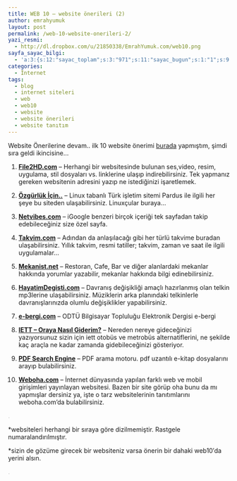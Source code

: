 ```yaml
---
title: WEB 10 – website önerileri (2)
author: emrahyumuk
layout: post
permalink: /web-10-website-onerileri-2/
yazi_resmi:
  - http://dl.dropbox.com/u/21850338/EmrahYumuk.com/web10.png
sayfa_sayac_bilgi:
  - 'a:3:{s:12:"sayac_toplam";s:3:"971";s:11:"sayac_bugun";s:1:"1";s:9:"son_okuma";s:10:"1364919887";}'
categories:
  - İnternet
tags:
  - blog
  - internet siteleri
  - web
  - web10
  - website
  - website önerileri
  - website tanıtım
---
```

Website Önerilerine devam.. ilk 10 website önerimi [burada][1] yapmıştım, şimdi sıra geldi ikincisine&#8230;

1. <a href="http://file2hd.com/" target="_blank"><strong>File2HD.com</strong></a> &#8211; Herhangi bir websitesinde bulunan ses,video, resim, uygulama, stil dosyaları vs. linklerine ulaşıp indirebilirsiniz. Tek yapmanız gereken websitenin adresini yazıp ne istediğinizi işaretlemek.

2. **<a href="http://www.ozgurlukicin.com/" target="_blank">Özgürlük İçin..</a>** &#8211; Linux tabanlı Türk işletim sitemi Pardus ile ilgili her şeye bu siteden ulaşabilirsiniz. Linuxçular buraya&#8230;

3. **<a href="http://www.netvibes.com/tr" target="_blank">Netvibes.com</a>** &#8211; iGoogle benzeri birçok içeriği tek sayfadan takip edebileceğiniz size özel sayfa.

4. <a href="http://www.takvim.com" target="_blank"><strong>Takvim.com</strong></a> &#8211; Adından da anlaşılacağı gibi her türlü takvime buradan ulaşabilirsiniz. Yıllık takvim, resmi tatiller; takvim, zaman ve saat ile ilgili uygulamalar&#8230;

5. <a href="http://www.mekanist.net" target="_blank"><strong>Mekanist.net</strong></a> &#8211; Restoran, Cafe, Bar ve diğer alanlardaki mekanlar hakkında yorumlar yazabilir, mekanlar hakkında bilgi edinebilirsiniz.

<!--more-->

6. <a href="http://www.hayatimdegisti.com" target="_blank"><strong>HayatimDegisti.com</strong></a> &#8211; Davranış değişikliği amaçlı hazırlanmış olan telkin mp3lerine ulaşabilirsiniz. Müziklerin arka planındaki telkinlerle davranışlarınızda olumlu değişiklikler yapabilirsiniz.

7. <a href="http://e-bergi.com/" target="_blank"><strong>e-bergi.com</strong></a> &#8211; ODTÜ Bilgisayar Topluluğu Elektronik Dergisi e-bergi

8. <a href="http://harita.iett.gov.tr/" target="_blank"><strong>IETT &#8211; Oraya Nasıl Giderim?</strong></a> &#8211; Nereden nereye gideceğinizi yazıyorsunuz sizin için iett otobüs ve metrobüs alternatiflerini, ne şekilde kaç araçla ne kadar zamanda gidebileceğinizi gösteriyor.

9. **<a href="http://www.pdf-search-engine.com/" target="_blank">PDF Search Engine</a>** &#8211; PDF arama motoru. pdf uzantılı e-kitap dosyalarını arayıp bulabilirsiniz.

10. <a href="http://weboha.com/" target="_blank"><strong>Weboha.com</strong></a> &#8211; İnternet dünyasında yapılan farklı web ve mobil girişimleri yayınlayan websitesi. Bazen bir site görüp oha bunu da mı yapmışlar dersiniz ya, işte o tarz websitelerinin tanıtımlarını weboha.com&#8217;da bulabilirsiniz.

<span style="color: #c0c0c0;">.</span>

*websiteleri herhangi bir sıraya göre dizilmemiştir. Rastgele numaralandırılmıştır.

*sizin de gözüme girecek bir websiteniz varsa önerin bir dahaki web10′da yerini alsın.

<span style="color: #c0c0c0;">.</span>

 [1]: http://www.emrahyumuk.com/blog/web-10-website-onerileri-1/